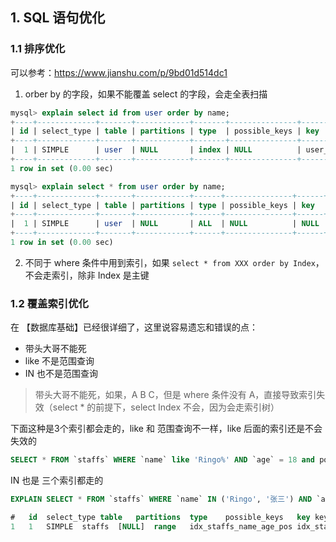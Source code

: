 ## 1. SQL 语句优化

### 1.1 排序优化

可以参考：https://www.jianshu.com/p/9bd01d514dc1

1. orber by 的字段，如果不能覆盖 select 的字段，会走全表扫描

```sql
mysql> explain select id from user order by name;
+----+-------------+-------+------------+-------+---------------+-----------+---------+------+--------+----------+-------------+
| id | select_type | table | partitions | type  | possible_keys | key       | key_len | ref  | rows   | filtered | Extra       |
+----+-------------+-------+------------+-------+---------------+-----------+---------+------+--------+----------+-------------+
|  1 | SIMPLE      | user  | NULL       | index | NULL          | user_name | 767     | NULL | 998179 |   100.00 | Using index |
+----+-------------+-------+------------+-------+---------------+-----------+---------+------+--------+----------+-------------+
1 row in set (0.00 sec)
```

```SQL
mysql> explain select * from user order by name;
+----+-------------+-------+------------+------+---------------+------+---------+------+--------+----------+----------------+
| id | select_type | table | partitions | type | possible_keys | key  | key_len | ref  | rows   | filtered | Extra          |
+----+-------------+-------+------------+------+---------------+------+---------+------+--------+----------+----------------+
|  1 | SIMPLE      | user  | NULL       | ALL  | NULL          | NULL | NULL    | NULL | 998179 |   100.00 | Using filesort |
+----+-------------+-------+------------+------+---------------+------+---------+------+--------+----------+----------------+
1 row in set (0.00 sec)
```

2. 不同于 where 条件中用到索引，如果 `select * from XXX order by Index`，不会走索引，除非 Index 是主键

### 1.2 覆盖索引优化

在 【数据库基础】已经很详细了，这里说容易遗忘和错误的点：

- 带头大哥不能死
- like 不是范围查询
- IN 也不是范围查询

> 带头大哥不能死，如果，A B C，但是 where 条件没有 A，直接导致索引失效（select * 的前提下，select Index 不会，因为会走索引树）

下面这种是3个索引都会走的，like 和 范围查询不一样，like 后面的索引还是不会失效的

```sql
SELECT * FROM `staffs` WHERE `name` like 'Ringo%' AND `age` = 18 and pos = 'dev';
```

IN 也是 三个索引都走的

```SQL
EXPLAIN SELECT * FROM `staffs` WHERE `name` IN ('Ringo', '张三') AND `age` = 18 and pos = 'dev';

#	id	select_type	table	partitions	type	possible_keys	key	key_len	ref	rows	filtered	Extra
1	1	SIMPLE	staffs	[NULL]	range	idx_staffs_name_age_pos	idx_staffs_name_age_pos	184	[NULL]	2	100	Using index condition
```

